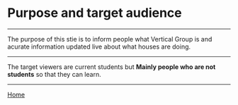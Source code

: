 # Purpose and target audience
___
The purpose of this stie is to inform people what Vertical Group is and acurate information updated live about what houses are doing.
___
The target viewers are current students but **Mainly people who are not students** so that they can learn.
___
[Home](README.md)

